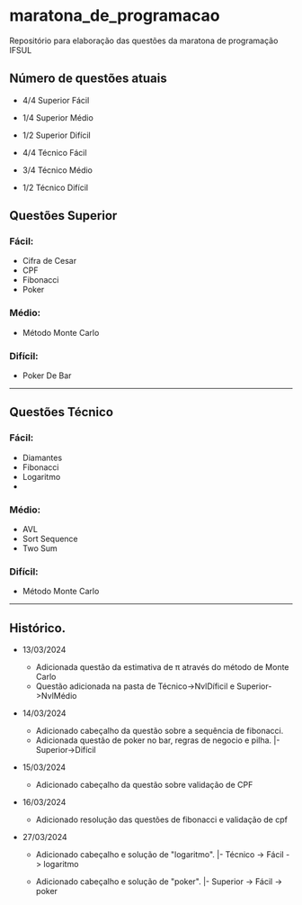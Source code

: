 # maratona_de_programacao

Repositório para elaboração das questões da maratona de programação IFSUL

## Número de questões atuais

- 4/4 Superior Fácil
- 1/4 Superior Médio
- 1/2 Superior Difícil

- 4/4 Técnico Fácil
- 3/4 Técnico Médio
- 1/2 Técnico Difícil

## Questões Superior

### Fácil:

- Cifra de Cesar
- CPF
- Fibonacci
- Poker

### Médio:

- Método Monte Carlo

### Difícil:

- Poker De Bar

---

## Questões Técnico

### Fácil:

- Diamantes
- Fibonacci
- Logaritmo
-

### Médio:

- AVL
- Sort Sequence
- Two Sum

### Difícil:

- Método Monte Carlo

---

## Histórico.

- 13/03/2024

  - Adicionada questão da estimativa de π através do método de Monte Carlo
  - Questão adicionada na pasta de Técnico->NvlDíficil e Superior->NvlMédio

- 14/03/2024

  - Adicionado cabeçalho da questão sobre a sequência de fibonacci.
  - Adicionada questão de poker no bar, regras de negocio e pilha.
    |- Superior->Difícil

- 15/03/2024
  - Adicionado cabeçalho da questão sobre validação de CPF
- 16/03/2024

  - Adicionado resolução das questões de fibonacci e validação de cpf

- 27/03/2024

  - Adicionado cabeçalho e solução de "logaritmo".
    |- Técnico -> Fácil -> logaritmo

  - Adicionado cabeçalho e solução de "poker".
    |- Superior -> Fácil -> poker
